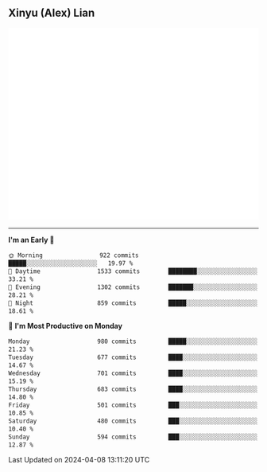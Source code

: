 ## Xinyu (Alex) Lian

!["Alex"](metrics-main.svg)

---
<!--START_SECTION:waka-->
**I'm an Early 🐤** 

```text
🌞 Morning                922 commits         █████░░░░░░░░░░░░░░░░░░░░   19.97 % 
🌆 Daytime                1533 commits        ████████░░░░░░░░░░░░░░░░░   33.21 % 
🌃 Evening                1302 commits        ███████░░░░░░░░░░░░░░░░░░   28.21 % 
🌙 Night                  859 commits         █████░░░░░░░░░░░░░░░░░░░░   18.61 % 
```
📅 **I'm Most Productive on Monday** 

```text
Monday                   980 commits         █████░░░░░░░░░░░░░░░░░░░░   21.23 % 
Tuesday                  677 commits         ████░░░░░░░░░░░░░░░░░░░░░   14.67 % 
Wednesday                701 commits         ████░░░░░░░░░░░░░░░░░░░░░   15.19 % 
Thursday                 683 commits         ████░░░░░░░░░░░░░░░░░░░░░   14.80 % 
Friday                   501 commits         ███░░░░░░░░░░░░░░░░░░░░░░   10.85 % 
Saturday                 480 commits         ███░░░░░░░░░░░░░░░░░░░░░░   10.40 % 
Sunday                   594 commits         ███░░░░░░░░░░░░░░░░░░░░░░   12.87 % 
```



 Last Updated on 2024-04-08 13:11:20 UTC
<!--END_SECTION:waka-->
